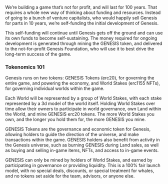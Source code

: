 <p>We’re building a game that’s not for profit, and will last for 100 years. That requires a whole new way of thinking about funding and resources. Instead of going to a bunch of venture capitalists, who would happily sell Genesis for parts in 10 years, we’re self-funding the initial development of Genesis.</p>
<p>This self-funding will continue until Genesis gets off the ground and can use its own funds to become self-sustaining. The money required for ongoing development is generated through mining the GENESIS token, and delivered to the not-for-profit Genesis Foundation, who will use it to best drive the long-term success of the game.</p>
<h3>Tokenomics 101</h3>
<p>Genesis runs on two tokens: GENESIS Tokens (erc20), for governing the entire game, and powering the economy, and World Stakes (erc1155 NFTs), for governing individual worlds within the game.</p>
<p>Each World will be represented by a group of World Stakes, with each stake represented by a 3d model of the world itself. Holding World Stakes over time allow their owners to participate in world governance, own Land within the World, and mine GENESIS erc20 tokens. The more World Stakes you own, and the longer you hold them for, the more GENESIS you mine.</p>
<p>GENESIS Tokens are the governance and economic token for Genesis, allowing holders to guide the direction of the universe, and make transactions within the game. GENESIS holders also benefit from activity in the Genesis universe, such as burning GENESIS during Land sales, as well as buying and selling in-game items, NFTs, and access to in-game events.</p>
<p>GENESIS can only be mined by holders of World Stakes, and earned by participating in governance or providing liquidity. This is a 100% fair launch model, with no special deals, discounts, or special treatment for whales, and no tokens set aside for the team, advisors, or anyone else.</p>